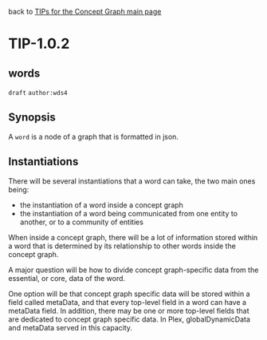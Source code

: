 back to [TIPs for the Concept Graph main page](https://github.com/wds4/tapestry-protocol/blob/main/tips/concept-graph/README.md)

TIP-1.0.2
=====

words
---

`draft` `author:wds4`

## Synopsis

A `word` is a node of a graph that is formatted in json.

## Instantiations

There will be several instantiations that a word can take, the two main ones being:
- the instantiation of a word inside a concept graph
- the instantiation of a word being communicated from one entity to another, or to a community of entities

When inside a concept graph, there will be a lot of information stored within a word that is determined by its relationship to other words inside the concept graph.

A major question will be how to divide concept graph-specific data from the essential, or core, data of the word.

One option will be that concept graph specific data will be stored within a field called metaData, and that every top-level field in a word can have a metaData field. In addition, there may be one or more top-level fields that are dedicated to concept graph specific data. In Plex, globalDynamicData and metaData served in this capacity.
